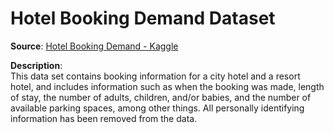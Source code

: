 # Hotel Booking Demand Dataset

**Source**: [Hotel Booking Demand - Kaggle](https://www.kaggle.com/datasets/jessemostipak/hotel-booking-demand)

**Description**:  
This data set contains booking information for a city hotel and a resort hotel, and includes information such as when the booking was made, length of stay, the number of adults, children, and/or babies, and the number of available parking spaces, among other things.
All personally identifying information has been removed from the data.
